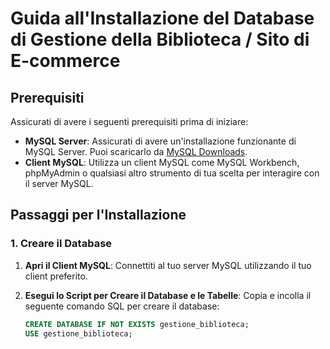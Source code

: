 # Guida all'Installazione del Database di Gestione della Biblioteca / Sito di E-commerce

## Prerequisiti

Assicurati di avere i seguenti prerequisiti prima di iniziare:

- **MySQL Server**: Assicurati di avere un'installazione funzionante di MySQL Server. Puoi scaricarlo da [MySQL Downloads](https://dev.mysql.com/downloads/mysql/).
- **Client MySQL**: Utilizza un client MySQL come MySQL Workbench, phpMyAdmin o qualsiasi altro strumento di tua scelta per interagire con il server MySQL.

## Passaggi per l'Installazione

### 1. Creare il Database

1. **Apri il Client MySQL**: Connettiti al tuo server MySQL utilizzando il tuo client preferito.
2. **Esegui lo Script per Creare il Database e le Tabelle**: Copia e incolla il seguente comando SQL per creare il database:

   ```sql
   CREATE DATABASE IF NOT EXISTS gestione_biblioteca;
   USE gestione_biblioteca;
